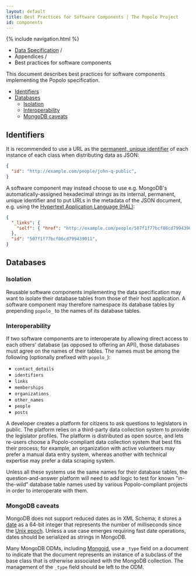 ```yaml
---
layout: default
title: Best Practices for Software Components | The Popolo Project
id: components
---
```

{% include navigation.html %}

<ul class="breadcrumb">
  <li><a href="/specs/">Data Specification</a> <span class="divider">/</span></li>
  <li>Appendices <span class="divider">/</span></li>
  <li class="active">Best practices for software components</li>
</ul>

This document describes best practices for software components implementing the Popolo specification.

* [Identifiers](#identifiers)
* [Databases](#databases)
  * [Isolation](#isolation)
  * [Interoperability](#interoperability)
  * [MongoDB caveats](#mongodb)

<h2 id="identifiers">Identifiers</h2>

It is recommended to use a URL as the [permanent, unique identifier](/specs/#use-cases-and-requirements) of each instance of each class when distributing data as JSON:

```json
{
  "id": "http://example.com/people/john-q-public",
}
```

A software component may instead choose to use e.g. MongoDB's automatically-assigned hexadecimal strings as its internal, permanent, unique identifier and to put URLs in the metadata of the JSON document, e.g. using the [Hypertext Application Language (HAL)](http://stateless.co/hal_specification.html):

```json
{
  "_links": {
    "self": { "href": "http://example.com/people/507f1f77bcf86cd799439011" }
  },
  "id": "507f1f77bcf86cd799439011",
}
```

<h2 id="databases">Databases</h2>

<h3 id="isolation">Isolation</h3>

Reusable software components implementing the data specification may want to isolate their database tables from those of their host application. A software component may therefore namespace its database tables by prepending `popolo_` to the names of its database tables.

<h3 id="interoperability">Interoperability</h3>

If two software components are to interoperate by allowing direct access to each others' database (as opposed to offering an API), those databases must agree on the names of their tables. The names must be among the following (optionally prefixed with `popolo_`):

* `contact_details`
* `identifiers`
* `links`
* `memberships`
* `organizations`
* `other_names`
* `people`
* `posts`

<div class="well well-example">
  <p>A developer creates a platform for citizens to ask questions to legislators in public. The platform relies on a third-party data collection system to provide the legislator profiles. The platform is distributed as open source, and lets re-users choose a Popolo-compliant data collection system that best fits their process; for example, an organization with active volunteers may prefer a manual data entry system, whereas another with technical expertise may prefer a data scraping system.</p>

  <p>Unless all these systems use the same names for their database tables, the question-and-answer platform will need to add logic to test for known "in-the-wild" database table names used by various Popolo-compliant projects in order to interoperate with them.</p>
</div>

<h3 id="mongodb">MongoDB caveats</h3>

MongoDB does not support reduced dates as in XML Schema; it stores a [date](http://docs.mongodb.org/manual/core/document/#date) as a 64-bit integer that represents the number of milliseconds since the [Unix epoch](http://en.wikipedia.org/wiki/Unix_time). Unless a use case emerges requiring fast date operations, dates should be serialized as strings in MongoDB.

Many MongoDB ODMs, including [Mongoid](http://mongoid.org/), use a `_type` field on a document to indicate that the document represents an instance of a subclass of the base class that is otherwise associated with the MongoDB collection. The management of the `_type` field should be left to the ODM.
